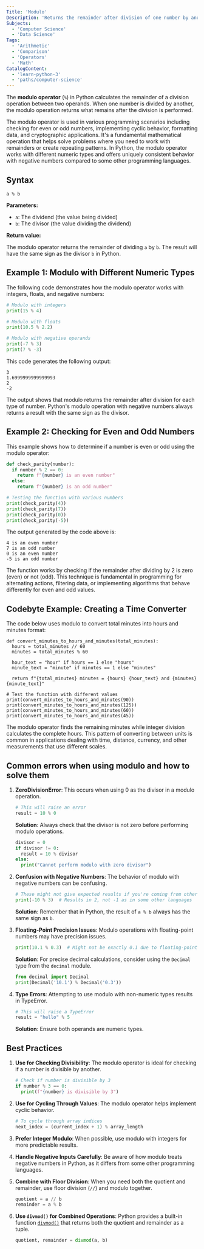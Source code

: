 ```yaml
---
Title: 'Modulo'
Description: 'Returns the remainder after division of one number by another.'
Subjects:
  - 'Computer Science'
  - 'Data Science'
Tags:
  - 'Arithmetic'
  - 'Comparison'
  - 'Operators'
  - 'Math'
CatalogContent:
  - 'learn-python-3'
  - 'paths/computer-science'
---
```


The **modulo operator** (`%`) in Python calculates the remainder of a division operation between two operands. When one number is divided by another, the modulo operation returns what remains after the division is performed.

The modulo operator is used in various programming scenarios including checking for even or odd numbers, implementing cyclic behavior, formatting data, and cryptographic applications. It's a fundamental mathematical operation that helps solve problems where you need to work with remainders or create repeating patterns. In Python, the modulo operator works with different numeric types and offers uniquely consistent behavior with negative numbers compared to some other programming languages.

## Syntax

```pseudo
a % b
```

**Parameters:**

- `a`: The dividend (the value being divided)
- `b`: The divisor (the value dividing the dividend)

**Return value:**

The modulo operator returns the remainder of dividing `a` by `b`. The result will have the same sign as the divisor `b` in Python.

## Example 1: Modulo with Different Numeric Types

The following code demonstrates how the modulo operator works with integers, floats, and negative numbers:

```py
# Modulo with integers
print(15 % 4)

# Modulo with floats
print(10.5 % 2.2)

# Modulo with negative operands
print(-7 % 3)
print(7 % -3)
```

This code generates the following output:

```shell
3
1.6999999999999993
2
-2
```

The output shows that modulo returns the remainder after division for each type of number. Python's modulo operation with negative numbers always returns a result with the same sign as the divisor.

## Example 2: Checking for Even and Odd Numbers

This example shows how to determine if a number is even or odd using the modulo operator:

```py
def check_parity(number):
  if number % 2 == 0:
    return f"{number} is an even number"
  else:
    return f"{number} is an odd number"

# Testing the function with various numbers
print(check_parity(4))
print(check_parity(7))
print(check_parity(0))
print(check_parity(-5))
```

The output generated by the code above is:

```shell
4 is an even number
7 is an odd number
0 is an even number
-5 is an odd number
```

The function works by checking if the remainder after dividing by 2 is zero (even) or not (odd). This technique is fundamental in programming for alternating actions, filtering data, or implementing algorithms that behave differently for even and odd values.

## Codebyte Example: Creating a Time Converter

The code below uses modulo to convert total minutes into hours and minutes format:

```codebyte/python
def convert_minutes_to_hours_and_minutes(total_minutes):
  hours = total_minutes // 60
  minutes = total_minutes % 60

  hour_text = "hour" if hours == 1 else "hours"
  minute_text = "minute" if minutes == 1 else "minutes"

  return f"{total_minutes} minutes = {hours} {hour_text} and {minutes} {minute_text}"

# Test the function with different values
print(convert_minutes_to_hours_and_minutes(90))
print(convert_minutes_to_hours_and_minutes(125))
print(convert_minutes_to_hours_and_minutes(60))
print(convert_minutes_to_hours_and_minutes(45))
```

The modulo operator finds the remaining minutes while integer division calculates the complete hours. This pattern of converting between units is common in applications dealing with time, distance, currency, and other measurements that use different scales.

## Common errors when using modulo and how to solve them

1. **ZeroDivisionError**: This occurs when using 0 as the divisor in a modulo operation.

   ```py
   # This will raise an error
   result = 10 % 0
   ```

   **Solution**: Always check that the divisor is not zero before performing modulo operations.

   ```py
   divisor = 0
   if divisor != 0:
     result = 10 % divisor
   else:
     print("Cannot perform modulo with zero divisor")
   ```

2. **Confusion with Negative Numbers**: The behavior of modulo with negative numbers can be confusing.

   ```py
   # These might not give expected results if you're coming from other languages
   print(-10 % 3)  # Results in 2, not -1 as in some other languages
   ```

   **Solution**: Remember that in Python, the result of `a % b` always has the same sign as `b`.

3. **Floating-Point Precision Issues**: Modulo operations with floating-point numbers may have precision issues.

   ```py
   print(10.1 % 0.3)  # Might not be exactly 0.1 due to floating-point precision
   ```

   **Solution**: For precise decimal calculations, consider using the `Decimal` type from the `decimal` module.

   ```py
   from decimal import Decimal
   print(Decimal('10.1') % Decimal('0.3'))
   ```

4. **Type Errors**: Attempting to use modulo with non-numeric types results in TypeError.
   ```py
   # This will raise a TypeError
   result = "hello" % 5
   ```
   **Solution**: Ensure both operands are numeric types.

## Best Practices

1. **Use for Checking Divisibility**: The modulo operator is ideal for checking if a number is divisible by another.

   ```py
   # Check if number is divisible by 3
   if number % 3 == 0:
     print(f"{number} is divisible by 3")
   ```

2. **Use for Cycling Through Values**: The modulo operator helps implement cyclic behavior.

   ```py
   # To cycle through array indices
   next_index = (current_index + 1) % array_length
   ```

3. **Prefer Integer Modulo**: When possible, use modulo with integers for more predictable results.

4. **Handle Negative Inputs Carefully**: Be aware of how modulo treats negative numbers in Python, as it differs from some other programming languages.

5. **Combine with Floor Division**: When you need both the quotient and remainder, use floor division (`//`) and modulo together.

   ```py
   quotient = a // b
   remainder = a % b
   ```

6. **Use `divmod()` for Combined Operations**: Python provides a built-in function [`divmod()`](https://www.codecademy.com/resources/docs/python/built-in-functions/divmod) that returns both the quotient and remainder as a tuple.
   ```py
   quotient, remainder = divmod(a, b)
   ```
